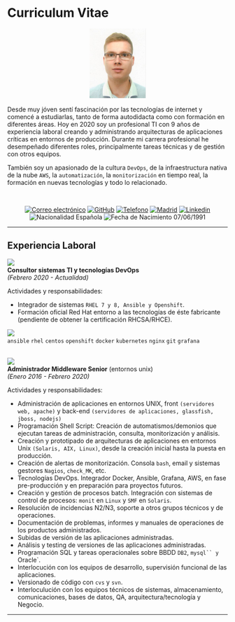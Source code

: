 # Curriculum Vitae

<p align = "center"> <img src="foto_alberto_cv.PNG"> </p>

Desde muy jóven sentí fascinación por las tecnologías de internet y comencé a estudiarlas, tanto de forma autodidacta como con formación en diferentes áreas. Hoy en 2020 soy un profesional TI con 9 años de experiencia laboral creando y administrando arquitecturas de aplicaciones críticas en entornos de producción. Durante mi carrera profesional he desempeñado diferentes roles, principalmente tareas técnicas y de gestión con otros equipos.

También soy un apasionado de la cultura `DevOps`, de la infraestructura nativa de la nube `AWS`, la `automatización`, la `monitorización` en tiempo real, la formación en nuevas tecnologías y todo lo relacionado.

<br>
<p align="center">
<a href="mailto:alberto@alberto.ws"> <img src="https://img.shields.io/badge/Email-alberto@alberto.ws-34A1F2.svg" alt="Correo electrónico"></a>
<a href="https://github.com/albertoff7"> <img src="https://img.shields.io/badge/Github-albertoff7-34A1F2.svg" alt="GitHub"></a>
<a href="https://api.whatsapp.com/send?phone=0034695644176"> <img src="https://img.shields.io/badge/Telefono-695644176-008000.svg" alt="Telefono"></a>
<a href="https://goo.gl/maps/UsmizC3uWs2R8Xas6"> <img src="https://img.shields.io/badge/Localizaci%C3%B3n-Madrid-34A1F2.svg" alt="Madrid"></a>
<a href="https://www.linkedin.com/in/alberto-fern%C3%A1ndez-fern%C3%A1ndez"> <img src="https://img.shields.io/badge/Linkedin-Alberto%20Fernandez-34A1F2.svg" alt="Linkedin"></a>
<br>
<img src="https://img.shields.io/badge/Nacionalidad-Epañola-FF0000.svg" alt="Nacionalidad Española"></a>
<img src="https://img.shields.io/badge/Fecha%20de%20Nacimiento-07/06/1991-34A1F2.svg" alt="Fecha de Nacimiento 07/06/1991"></a>
</p>

---

## Experiencia Laboral

<img align = "left" src = "https://img.shields.io/badge/Empresa-Qindel%20Group-orange.svg"> <br>
**Consultor sistemas TI y tecnologías DevOps** <br>
_(Febrero 2020 - Actualidad)_ <br>

Actividades y responsabilidades:
+ Integrador de sistemas `RHEL 7 y 8, Ansible y Openshift`. 
+ Formación oficial Red Hat entorno a las tecnologías de éste fabricante (pendiente de obtener la certificación RHCSA/RHCE).

<img align = "left" src = "https://img.shields.io/badge/%20-Tecnologías%20Utilizadas-black.svg"> <br>
`ansible` `rhel` `centos` `openshift` `docker` `kubernetes` `nginx` `git` `grafana`
<br>
<br>

<img align = "left" src = "https://img.shields.io/badge/Empresa-TIREA-blue.svg"> <br>
**Administrador Middleware Senior** (entornos unix)<br>
_(Enero 2016 - Febrero 2020)_ <br>

Actividades y responsabilidades:
+ Administración de aplicaciones en entornos UNIX, front `(servidores web, apache)` y back-end `(servidores de aplicaciones, glassfish, jboss, nodejs)`
+ Programación Shell Script: Creación de automatismos/demonios que ejecutan tareas de administración, consulta, monitorización y análisis.
+ Creación y prototipado de arquitecturas de aplicaciones en entornos Unix `(Solaris, AIX, Linux)`, desde la creación inicial hasta la puesta en producción.
+ Creación de alertas de monitorización. Consola `bash`, email y sistemas gestores `Nagios`, `check_MK`, etc. 
+ Tecnologías DevOps. Integrador Docker, Ansible, Grafana, AWS, en fase pre-producción y en preparación para proyectos futuros.
+ Creación y gestión de procesos batch. Integración con sistemas de control de procesos: `monit` en `Linux` y `SMF` en `Solaris`.
+ Resolución de incidencias N2/N3, soporte a otros grupos técnicos y de operaciones.
+ Documentación de problemas, informes y manuales de operaciones de los productos administrados.
+ Subidas de versión de las aplicaciones administradas.
+ Análisis y testing de versiones de las aplicaciones administradas.
+ Programación SQL y tareas operacionales sobre BBDD `DB2`, `mysql`` y `Oracle`.
+ Interlocución con los equipos de desarrollo, supervisión funcional de las aplicaciones.
+ Versionado de código con `cvs` y `svn`.
+ Interloculución con los equipos técnicos de sistemas, almacenamiento, comunicaciones, bases de datos, QA, arquitectura/tecnología y Negocio.



---
